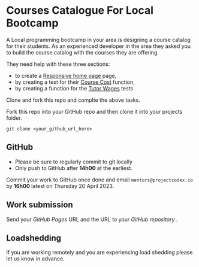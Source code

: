# Courses Catalogue For Local Bootcamp

A Local programming bootcamp in your area is designing a course catalog for their students. As an experienced developer in the area they asked you to build the course catalog with the courses they are offering.

They need help with these three sections:

* to create a [Responsive home page](./responsive-page) page,
* by creating a test for their [Course Cost](./course-cost) function,
* by creating a function for the [Tutor Wages](./tutor-wages) tests

Clone and fork this repo and complte the above tasks.

Fork this repo into your GitHub repo and then clone it into your projects folder.

`git clone <your_github_url_here>`

## GitHub

* Please be sure to regularly commit to git locally
* Only push to GitHub after **14h00** at the earliest.

Commit your work to GitHub once done and email `mentors@projectcodex.co` by **16h00** latest on Thursday 20 April 2023.

## Work submission

Send your *GitHub Pages* URL and the URL to your *GitHub repository* .

## Loadshedding

If you are working remotely and you are experiencing load shedding please let us know in advance.
